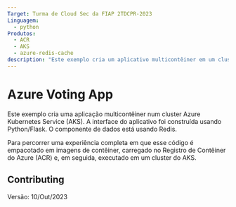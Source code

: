 ```yaml
---
Target: Turma de Cloud Sec da FIAP 2TDCPR-2023
Linguagem:
  - python
Produtos:
  - ACR
  - AKS
  - azure-redis-cache
description: "Este exemplo cria um aplicativo multicontêiner em um cluster do Azure Kubernetes Service (AKS)."
---
```


# Azure Voting App

Este exemplo cria uma aplicação multicontêiner num cluster Azure Kubernetes Service (AKS). A interface do aplicativo foi construída usando Python/Flask. O componente de dados está usando Redis.

Para percorrer uma experiência completa em que esse código é empacotado em imagens de contêiner, carregado no Registro de Contêiner do Azure (ACR) e, em seguida, executado em um cluster do AKS.
## Contributing

Versão: 10/Out/2023


